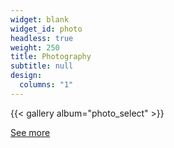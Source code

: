 ```yaml
---
widget: blank
widget_id: photo
headless: true
weight: 250
title: Photography
subtitle: null
design:
  columns: "1"
---
```

{{< gallery album="photo_select" >}}



[See more](/photo)